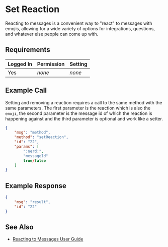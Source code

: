 # Set Reaction

Reacting to messages is a convenient way to "react" to messages with emojis, allowing for a wide variety of options for integrations, questions, and whatever else people can come up with.

## Requirements

| Logged In | Permission | Setting |
| --------- | ---------- | ------- |
| Yes       | _none_     | _none_  |

## Example Call

Setting and removing a reaction requires a call to the same method with the same parameters. The first parameter is the reaction which is also the `emoji`,
 the second parameter is the message id of which the reaction is happening against and the third parameter is optional and work like a setter.

```json
{
    "msg": "method",
    "method": "setReaction",
    "id": "22",
    "params": [
        ":nerd:",
        "messageId"
        true/false
    ]
}
```

## Example Response

```json
{
    "msg": "result",
    "id": "22"
}
```

## See Also

- [Reacting to Messages User Guide][1]

[1]: ../../../../user-guides/messages/
